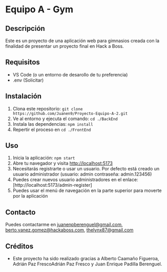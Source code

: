 # Equipo A - Gym

## Descripción

Este es un proyecto de una aplicación web para gimnasios creada con la finalidad de presentar un proyecto final en Hack a Boss.

## Requisitos

- VS Code (o un entorno de desarollo de tu preferencia)
- .env (Solicitar)

## Instalación

1. Clona este repositorio: `git clone https://github.com/Juanen9/Proyecto-Equipo-A-2.git`
2. Ve al entorno y ejecuta el comando: `cd ./BackEnd`
3. Instala las dependencias: `npm install`
4. Repertir el proceso en `cd ./FrontEnd`

## Uso

1. Inicia la aplicación: `npm start`
2. Abre tu navegador y visita [http://localhost:5173](http://localhost:5173)
3. Necesitarás registrarte o usar un usuario. Por defecto está creado un usuario administrador (usuario: admin contraseña: admin.123456)
4. Puedes crear nuevos usuario administradores en el enlace: [http://localhost:5173/admin-register]
5. Puedes usar el menú de navegación en la parte superior para moverte por la aplicación

## Contacto

Puedes contactarme en juanenpberenguel@gmail.com, berto.yanez.gomez@hackaboss.com, thelynx87@gmail.com

## Créditos

- Este proyecto ha sido realizado gracias a Alberto Caamaño Figueroa,
  Adrián Paz FrescoAdrián Paz Fresco y Juan Enrique Padilla Berenguel.
